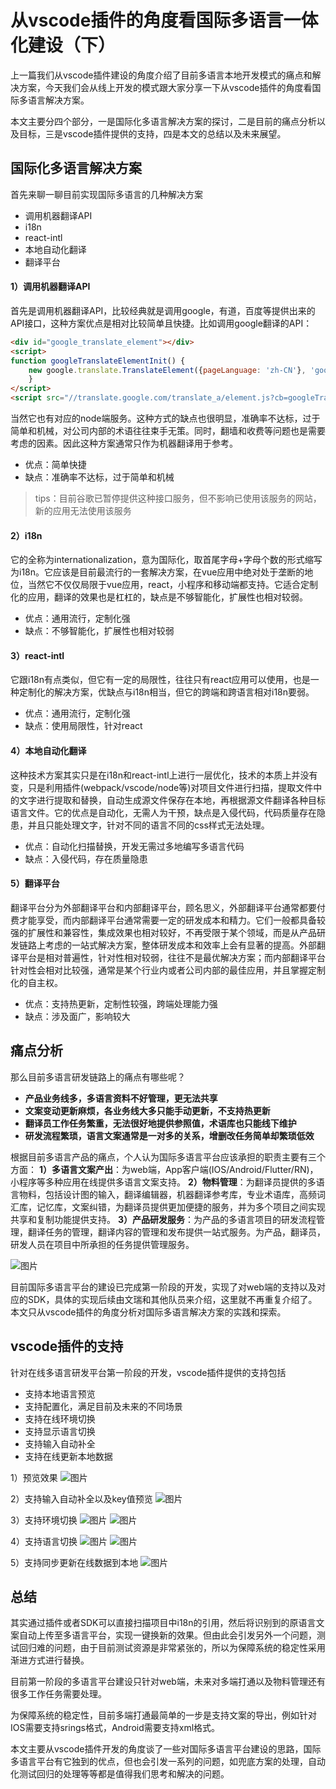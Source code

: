 # 从vscode插件的角度看国际多语言一体化建设（下）

上一篇我们从vscode插件建设的角度介绍了目前多语言本地开发模式的痛点和解决方案，今天我们会从线上开发的模式跟大家分享一下从vscode插件的角度看国际多语言解决方案。

本文主要分四个部分，一是国际化多语言解决方案的探讨，二是目前的痛点分析以及目标，三是vscode插件提供的支持，四是本文的总结以及未来展望。

## 国际化多语言解决方案
首先来聊一聊目前实现国际多语言的几种解决方案
- 调用机器翻译API
- i18n
- react-intl
- 本地自动化翻译
- 翻译平台

#### 1）调用机器翻译API
首先是调用机器翻译API，比较经典就是调用google，有道，百度等提供出来的API接口，这种方案优点是相对比较简单且快捷。比如调用google翻译的API：

```html
<div id="google_translate_element"></div>
<script>
function googleTranslateElementInit() {
	new google.translate.TranslateElement({pageLanguage: 'zh-CN'}, 'google_translate_element');
	}
</script>
<script src="//translate.google.com/translate_a/element.js?cb=googleTranslateElementInit"></script>
```

当然它也有对应的node端服务。这种方式的缺点也很明显，准确率不达标，过于简单和机械，对公司内部的术语往往束手无策。同时，翻墙和收费等问题也是需要考虑的因素。因此这种方案通常只作为机器翻译用于参考。
- 优点：简单快捷
- 缺点：准确率不达标，过于简单和机械
> tips：目前谷歌已暂停提供这种接口服务，但不影响已使用该服务的网站，新的应用无法使用该服务

#### 2）i18n
它的全称为internationalization，意为国际化，取首尾字母+字母个数的形式缩写为i18n。它应该是目前最流行的一套解决方案，在vue应用中绝对处于垄断的地位，当然它不仅仅局限于vue应用，react，小程序和移动端都支持。它适合定制化的应用，翻译的效果也是杠杠的，缺点是不够智能化，扩展性也相对较弱。
- 优点：通用流行，定制化强
- 缺点：不够智能化，扩展性也相对较弱

#### 3）react-intl
它跟i18n有点类似，但它有一定的局限性，往往只有react应用可以使用，也是一种定制化的解决方案，优缺点与i18n相当，但它的跨端和跨语言相对i18n要弱。
- 优点：通用流行，定制化强
- 缺点：使用局限性，针对react

#### 4）本地自动化翻译
这种技术方案其实只是在i18n和react-intl上进行一层优化，技术的本质上并没有变，只是利用插件(webpack/vscode/node等)对项目文件进行扫描，提取文件中的文字进行提取和替换，自动生成源文件保存在本地，再根据源文件翻译各种目标语言文件。它的优点是自动化，无需人为干预，缺点是入侵代码，代码质量存在隐患，并且只能处理文字，针对不同的语言不同的css样式无法处理。
- 优点：自动化扫描替换，开发无需过多地编写多语言代码
- 缺点：入侵代码，存在质量隐患

#### 5）翻译平台
翻译平台分为外部翻译平台和内部翻译平台，顾名思义，外部翻译平台通常都要付费才能享受，而内部翻译平台通常需要一定的研发成本和精力。它们一般都具备较强的扩展性和兼容性，集成效果也相对较好，不再受限于某个领域，而是从产品研发链路上考虑的一站式解决方案，整体研发成本和效率上会有显著的提高。外部翻译平台是相对普遍性，针对性相对较弱，往往不是最优解决方案；而内部翻译平台针对性会相对比较强，通常是某个行业内或者公司内部的最佳应用，并且掌握定制化的自主权。
- 优点：支持热更新，定制性较强，跨端处理能力强
- 缺点：涉及面广，影响较大

## 痛点分析
那么目前多语言研发链路上的痛点有哪些呢？
- **产品业务线多，多语言资料不好管理，更无法共享**
- **文案变动更新麻烦，各业务线大多只能手动更新，不支持热更新**
- **翻译员工作任务繁重，无法很好地提供参照值，术语库也只能线下维护**
- **研发流程繁琐，语言文案通常是一对多的关系，增删改任务简单却繁琐低效**

根据目前多语言产品的痛点，个人认为国际多语言平台应该承担的职责主要有三个方面：
**1）多语言文案产出**：为web端，App客户端(IOS/Android/Flutter/RN)，小程序等多种应用在线提供多语言文案支持。
**2）物料管理**：为翻译员提供的多语言物料，包括设计图的输入，翻译编辑器，机器翻译参考库，专业术语库，高频词汇库，记忆库，文案纠错，为翻译员提供更加便捷的服务，并为多个项目之间实现共享和复制功能提供支持。
**3）产品研发服务**：为产品的多语言项目的研发流程管理，翻译任务的管理，翻译内容的管理和发布提供一站式服务。为产品，翻译员，研发人员在项目中所承担的任务提供管理服务。

![图片](https://cdn.poizon.com/node-common/2c85448dab23091a9e50e3dc34caf86b.png)

目前国际多语言平台的建设已完成第一阶段的开发，实现了对web端的支持以及对应的SDK，具体的实现后续由文瑞和其他队员来介绍，这里就不再重复介绍了。本文只从vscode插件的角度分析对国际多语言解决方案的实践和探索。

## vscode插件的支持
针对在线多语言研发平台第一阶段的开发，vscode插件提供的支持包括
- 支持本地语言预览
- 支持配置化，满足目前及未来的不同场景
- 支持在线环境切换
- 支持显示语言切换
- 支持输入自动补全
- 支持在线更新本地数据

1）预览效果
![图片](https://cdn.poizon.com/node-common/a5e7054ea6f7651a42b176d5f95b74aa.png)

2）支持输入自动补全以及key值预览
![图片](https://cdn.poizon.com/node-common/757f45b33254ecf0556a9360c6411db6.png)

3）支持环境切换
![图片](https://cdn.poizon.com/node-common/6fe6bd2ec4f102a961282a990d888318.png)
![图片](https://cdn.poizon.com/node-common/8699255091b695dc5abec732dcea3117.png)

4）支持语言切换
![图片](https://cdn.poizon.com/node-common/253a09dc91b13ed3f617f50a4fd0f5a9.png)
![图片](https://cdn.poizon.com/node-common/6dfc2d6148cb3814225491410a035893.png)

5）支持同步更新在线数据到本地
![图片](https://cdn.poizon.com/node-common/d58a602e585e2041c0aecd989ecccfca.png)

## 总结

其实通过插件或者SDK可以直接扫描项目中i18n的引用，然后将识别到的原语言文案自动上传至多语言平台，实现一键换新的效果。但由此会引发另外一个问题，测试回归难的问题，由于目前测试资源是非常紧张的，所以为保障系统的稳定性采用渐进方式进行替换。

目前第一阶段的多语言平台建设只针对web端，未来对多端打通以及物料管理还有很多工作任务需要处理。

为保障系统的稳定性，目前多端打通最简单的一步是支持文案的导出，例如针对IOS需要支持srings格式，Android需要支持xml格式。

本文主要从vscode插件开发的角度谈了一些对国际多语言平台建设的思路，国际多语言平台有它独到的优点，但也会引发一系列的问题，如兜底方案的处理，自动化测试回归的处理等等都是值得我们思考和解决的问题。

